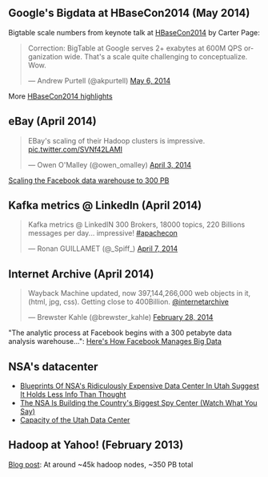 
## Google's Bigdata at HBaseCon2014 (May 2014)

Bigtable scale numbers from keynote talk at [HBaseCon2014](http://hbasecon.com/agenda/) by Carter Page:

<blockquote class="twitter-tweet" lang="en"><p>Correction: BigTable at Google serves 2+ exabytes at 600M QPS organization wide. That&#39;s a scale quite challenging to conceptualize. Wow.</p>&mdash; Andrew Purtell (@akpurtell) <a href="https://twitter.com/akpurtell/statuses/463747917782589441">May 6, 2014</a></blockquote>
<script async src="//platform.twitter.com/widgets.js" charset="utf-8"></script>

More [HBaseCon2014 highlights](http://seen.co/event/hbasecon-2014-san-francisco-ca-2014-9905/highlight/35873)

## eBay (April 2014)

<blockquote class="twitter-tweet" lang="en"><p>EBay&#39;s scaling of their Hadoop clusters is impressive. <a href="http://t.co/SVNf42LAMI">pic.twitter.com/SVNf42LAMI</a></p>&mdash; Owen O&#39;Malley (@owen_omalley) <a href="https://twitter.com/owen_omalley/statuses/451686067490410497">April 3, 2014</a></blockquote>
<script async src="//platform.twitter.com/widgets.js" charset="utf-8"></script>


[Scaling the Facebook data warehouse to 300 PB](https://code.facebook.com/posts/229861827208629/scaling-the-facebook-data-warehouse-to-300-pb/)

## Kafka metrics @ LinkedIn (April 2014)

<blockquote class="twitter-tweet" lang="en"><p>Kafka metrics @ LinkedIN 300 Brokers, 18000 topics, 220 Billions messages per day... impressive! <a href="https://twitter.com/search?q=%23apachecon&amp;src=hash">#apachecon</a></p>&mdash; Ronan GUILLAMET (@_Spiff_) <a href="https://twitter.com/_Spiff_/statuses/453297030073307136">April 7, 2014</a></blockquote>
<script async src="//platform.twitter.com/widgets.js" charset="utf-8"></script>

## Internet Archive (April 2014)

<blockquote class="twitter-tweet" lang="en"><p>Wayback Machine updated, now 397,144,266,000 web objects in it, (html, jpg, css). Getting close to 400Billion. <a href="https://twitter.com/internetarchive">@internetarchive</a></p>&mdash; Brewster Kahle (@brewster_kahle) <a href="https://twitter.com/brewster_kahle/statuses/439414396108800000">February 28, 2014</a></blockquote>
<script async src="//platform.twitter.com/widgets.js" charset="utf-8"></script>


"The analytic process at Facebook begins with a 300 petabyte data analysis warehouse...": [Here's How Facebook Manages Big Data](http://blogs.wsj.com/cio/2013/10/31/heres-how-facebook-manages-big-data/)

## NSA's datacenter

+ [Blueprints Of NSA's Ridiculously Expensive Data Center In Utah Suggest It Holds Less Info Than Thought](http://www.forbes.com/sites/kashmirhill/2013/07/24/blueprints-of-nsa-data-center-in-utah-suggest-its-storage-capacity-is-less-impressive-than-thought/)
+ [The NSA Is Building the Country's Biggest Spy Center (Watch What You Say)](http://www.wired.com/threatlevel/2012/03/ff_nsadatacenter/all/1)
+ [Capacity of the Utah Data Center](http://luxexumbra.blogspot.ca/2013/08/capacity-of-utah-data-center.html)

## Hadoop at Yahoo! (February 2013)

[Blog post](http://developer.yahoo.com/blogs/ydn/posts/2013/02/hadoop-at-yahoo-more-than-ever-before/): At around ~45k hadoop nodes, ~350 PB total
